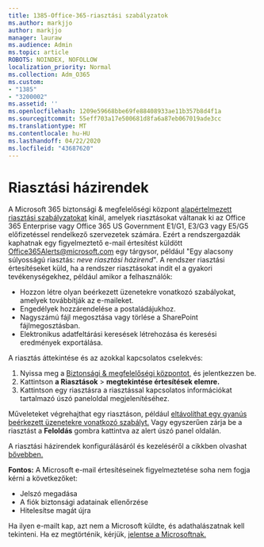 ```yaml
---
title: 1385-Office-365-riasztási szabályzatok
ms.author: markjjo
author: markjjo
manager: lauraw
ms.audience: Admin
ms.topic: article
ROBOTS: NOINDEX, NOFOLLOW
localization_priority: Normal
ms.collection: Adm_O365
ms.custom:
- "1385"
- "3200002"
ms.assetid: ''
ms.openlocfilehash: 1209e59668bbe69fe88408933ae11b357b8d4f1a
ms.sourcegitcommit: 55eff703a17e500681d8fa6a87eb067019ade3cc
ms.translationtype: MT
ms.contentlocale: hu-HU
ms.lasthandoff: 04/22/2020
ms.locfileid: "43687620"
---
```

# <a name="alert-policies"></a>Riasztási házirendek

A Microsoft 365 biztonsági & megfelelőségi központ [alapértelmezett riasztási szabályzatokat](https://docs.microsoft.com/office365/securitycompliance/alert-policies#default-alert-policies) kínál, amelyek riasztásokat váltanak ki az Office 365 Enterprise vagy Office 365 US Government E1/G1, E3/G3 vagy E5/G5 előfizetéssel rendelkező szervezetek számára. Ezért a rendszergazdák kaphatnak egy figyelmeztető e-mail értesítést küldött Office365Alerts@microsoft.com egy tárgysor, például "Egy alacsony súlyosságú riasztás: *neve riasztási házirend*". A rendszer riasztási értesítéseket küld, ha a rendszer riasztásokat indít el a gyakori tevékenységekhez, például amikor a felhasználók:

- Hozzon létre olyan beérkezett üzenetekre vonatkozó szabályokat, amelyek továbbítják az e-maileket.
- Engedélyek hozzárendelése a postaládájukhoz.
- Nagyszámú fájl megosztása vagy törlése a SharePoint fájlmegosztásban.
- Elektronikus adatfeltárási keresések létrehozása és keresési eredmények exportálása.

A riasztás áttekintése és az azokkal kapcsolatos cselekvés:

1. Nyissa meg a [Biztonsági & megfelelőségi központot,](https://protection.office.com) és jelentkezzen be.
2. Kattintson **a Riasztások** > **megtekintése értesítések elemre.**
3. Kattintson egy riasztásra a riasztással kapcsolatos információkat tartalmazó úszó paneloldal megjelenítéséhez.

Műveleteket végrehajthat egy riasztáson, például [eltávolíthat egy gyanús beérkezett üzenetekre vonatkozó szabályt.](https://docs.microsoft.com/office365/securitycompliance/responding-to-a-compromised-email-account) Vagy egyszerűen zárja be a riasztást a **Feloldás** gombra kattintva az alert úszó panel oldalán.

A riasztási házirendek konfigurálásáról és kezeléséről a cikkben olvashat [bővebben.](https://docs.microsoft.com/office365/securitycompliance/alert-policies)

**Fontos:** A Microsoft e-mail értesítéseinek figyelmeztetése soha nem fogja kérni a következőket:

- Jelszó megadása
- A fiók biztonsági adatainak ellenőrzése
- Hitelesítse magát újra

Ha ilyen e-mailt kap, azt nem a Microsoft küldte, és adathalászatnak kell tekinteni. Ha ez megtörténik, kérjük, [jelentse a Microsoftnak.](https://docs.microsoft.com/office365/SecurityCompliance/report-junk-email-and-phishing-scams-in-outlook-on-the-web-eop)